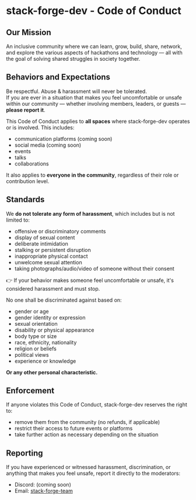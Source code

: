 # stack-forge-dev - Code of Conduct

## Our Mission

An inclusive community where we can learn, grow, build, share, network, and explore the various aspects of hackathons and technology — all with the goal of solving shared struggles in society together.

## Behaviors and Expectations

Be respectful. Abuse & harassment will never be tolerated.  
If you are ever in a situation that makes you feel uncomfortable or unsafe within our community — whether involving members, leaders, or guests — **please report it**.

This Code of Conduct applies to **all spaces** where stack-forge-dev operates or is involved. This includes:  
- communication platforms (coming soon) 
- social media  (coming soon)
- events 
- talks  
- collaborations  

It also applies to **everyone in the community**, regardless of their role or contribution level.

## Standards

We **do not tolerate any form of harassment**, which includes but is not limited to:
- offensive or discriminatory comments  
- display of sexual content  
- deliberate intimidation  
- stalking or persistent disruption  
- inappropriate physical contact  
- unwelcome sexual attention  
- taking photographs/audio/video of someone without their consent  

👉 If your behavior makes someone feel uncomfortable or unsafe, it's considered harassment and must stop.

No one shall be discriminated against based on:
- gender or age  
- gender identity or expression  
- sexual orientation  
- disability or physical appearance  
- body type or size  
- race, ethnicity, nationality  
- religion or beliefs  
- political views  
- experience or knowledge  

**Or any other personal characteristic.**

## Enforcement

If anyone violates this Code of Conduct, stack-forge-dev reserves the right to:
- remove them from the community (no refunds, if applicable)  
- restrict their access to future events or platforms  
- take further action as necessary depending on the situation  

## Reporting

If you have experienced or witnessed harassment, discrimination, or anything that makes you feel unsafe, report it directly to the moderators:

- Discord: (coming soon)
- Email: [stack-forge-team](linksphere3@gmail.com)  
